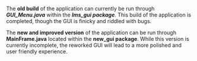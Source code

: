 The **old build** of the application can currently be run through ***GUI_Menu.java*** within the ***lms_gui package***. This build of the application is completed, though the GUI is finicky and riddled with bugs.

The **new and improved version** of the application can be run through **MainFrame.java** located within the **new_gui package**. While this version is currently incomplete, the reworked GUI will lead to a more polished and user friendly experience.